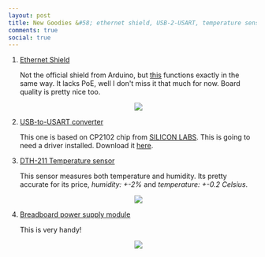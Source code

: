 ```yaml
---
layout: post
title: New Goodies &#58; ethernet shield, USB-2-USART, temperature sensor, breadboard power supply
comments: true
social: true
---
```

1.	[Ethernet Shield](arduino.in.th/product/5/ethernet-wiznet-5100micro-sd-card-shield)

	Not the official shield from Arduino, but [this](http://www.arduino.in.th/product/5/ethernet-wiznet-5100micro-sd-card-shield) functions exactly in the same way. 
	It lacks PoE, well I don't miss it that much for now. Board quality is pretty nice too.

	<center><img src="{{ site.url }}/img/posts/ethernetshield.jpg"></center>	

2. [USB-to-USART converter](http://www.arduino.in.th/product/54/usb-to-uart-cp2102)

	This one is based on CP2102 chip from [SILICON LABS](http://www.silabs.com/). This is going to need a driver installed. Download it [here](http://www.silabs.com/products/mcu/Pages/USBtoUARTBridgeVCPDrivers.aspx).

3.	[DTH-211 Temperature sensor](http://www.arduino.in.th/product/100/dht22-am2302-high-accuracy-digital-temperature-and-humidity-sensor)

	This sensor measures both temperature and humidity. Its pretty accurate for its price, _humidity: +-2%_ and _temperature: +-0.2 Celsius_.
	
	<center><img src="{{ site.url }}/img/posts/DTH-211.jpg"></center>

4.	[Breadboard power supply module](http://www.arduino.in.th/product/31/breadboard-power-supply-module)

	This is very handy!
	
	<center><img src="{{ site.url }}/img/posts/breadboard-power-supply.jpg"></center>
